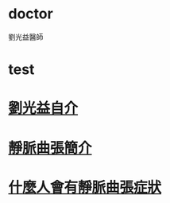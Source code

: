 # doctor
劉光益醫師
# test
# <a href="https://www.youtube.com/watch?v=8LKCkaESDI0">劉光益自介</a>
# <a href="https://www.youtube.com/watch?v=e92u1rKs6iI">靜脈曲張簡介</a>
# <a href="https://https://www.youtube.com/watch?v=umoMYHg6jAg">什麼人會有靜脈曲張症狀</a>
#
